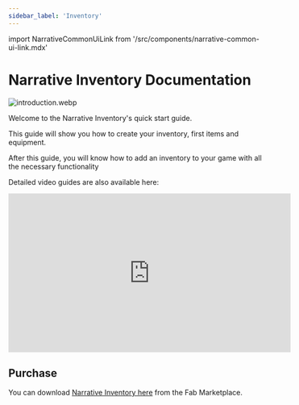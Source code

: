 ```yaml
---
sidebar_label: 'Inventory'
---
```


import NarrativeCommonUiLink from '/src/components/narrative-common-ui-link.mdx'

# Narrative Inventory Documentation

![introduction.webp](//img/inventory/introduction.webp)

Welcome to the Narrative Inventory's quick start guide. 

This guide will show you how to create your inventory, first items and equipment. 

After this guide, you will know how to add an inventory to your game with all the necessary functionality

<NarrativeCommonUiLink></NarrativeCommonUiLink>

Detailed video guides are also available here:

<iframe width="560" height="315" src="https://www.youtube.com/embed/ZfvnQaNQRIo?si=63GsS9IZJKiLcpln" title="YouTube video player" frameborder="0" allow="accelerometer; autoplay; clipboard-write; encrypted-media; gyroscope; picture-in-picture; web-share" referrerpolicy="strict-origin-when-cross-origin" allowfullscreen></iframe>

## Purchase

You can download [Narrative Inventory here](https://www.unrealengine.com/marketplace/en-US/product/narrative-inventory-networked-lightweight-inventory-system) from the Fab Marketplace.